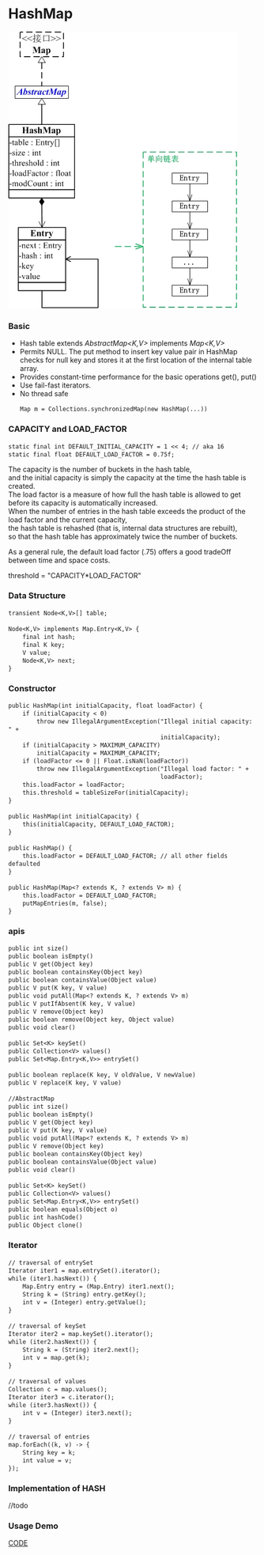 # HashMap

![HashMap](../../../../imgs/hashmap.jpg)


### Basic

* Hash table extends *AbstractMap<K,V>* implements *Map<K,V>*
* Permits NULL.
    The put method to insert key value pair in HashMap checks for null key and stores it at the first location of the internal table array. 
* Provides constant-time performance for the basic operations get(), put()
* Use fail-fast iterators.
* No thread safe
    ```
    Map m = Collections.synchronizedMap(new HashMap(...))
    ```


### CAPACITY and LOAD_FACTOR

```
static final int DEFAULT_INITIAL_CAPACITY = 1 << 4; // aka 16
static final float DEFAULT_LOAD_FACTOR = 0.75f;
```

The capacity is the number of buckets in the hash table, <br>
and the initial capacity is simply the capacity at the time the hash table is created.  <br>
The load factor is a measure of how full the hash table is allowed to get before its capacity is automatically increased.  <br>
When the number of entries in the hash table exceeds the product of the load factor and the current capacity, <br>
the hash table is rehashed (that is, internal data structures are rebuilt), <br>
so that the hash table has approximately twice the number of buckets.<br>

As a general rule, the default load factor (.75) offers a good tradeOff between time and space costs. 

threshold = "CAPACITY*LOAD_FACTOR"

### Data Structure
```
transient Node<K,V>[] table;

Node<K,V> implements Map.Entry<K,V> {
    final int hash;
    final K key;
    V value;
    Node<K,V> next;
}
```


### Constructor

```
public HashMap(int initialCapacity, float loadFactor) {
    if (initialCapacity < 0)
        throw new IllegalArgumentException("Illegal initial capacity: " +
                                           initialCapacity);
    if (initialCapacity > MAXIMUM_CAPACITY)
        initialCapacity = MAXIMUM_CAPACITY;
    if (loadFactor <= 0 || Float.isNaN(loadFactor))
        throw new IllegalArgumentException("Illegal load factor: " +
                                           loadFactor);
    this.loadFactor = loadFactor;
    this.threshold = tableSizeFor(initialCapacity);
}

public HashMap(int initialCapacity) {
    this(initialCapacity, DEFAULT_LOAD_FACTOR);
}

public HashMap() {
    this.loadFactor = DEFAULT_LOAD_FACTOR; // all other fields defaulted
}

public HashMap(Map<? extends K, ? extends V> m) {
    this.loadFactor = DEFAULT_LOAD_FACTOR;
    putMapEntries(m, false);
}
```


### apis

```
public int size()
public boolean isEmpty()
public V get(Object key)
public boolean containsKey(Object key)
public boolean containsValue(Object value) 
public V put(K key, V value)
public void putAll(Map<? extends K, ? extends V> m)
public V putIfAbsent(K key, V value)
public V remove(Object key) 
public boolean remove(Object key, Object value)
public void clear()

public Set<K> keySet()
public Collection<V> values()
public Set<Map.Entry<K,V>> entrySet()

public boolean replace(K key, V oldValue, V newValue) 
public V replace(K key, V value)

//AbstractMap
public int size()
public boolean isEmpty()
public V get(Object key)
public V put(K key, V value)
public void putAll(Map<? extends K, ? extends V> m)
public V remove(Object key) 
public boolean containsKey(Object key)
public boolean containsValue(Object value) 
public void clear()

public Set<K> keySet()
public Collection<V> values()
public Set<Map.Entry<K,V>> entrySet()
public boolean equals(Object o) 
public int hashCode()
public Object clone() 
```


### Iterator

```
// traversal of entrySet
Iterator iter1 = map.entrySet().iterator();
while (iter1.hasNext()) {
    Map.Entry entry = (Map.Entry) iter1.next();
    String k = (String) entry.getKey();
    int v = (Integer) entry.getValue();
}

// traversal of keySet
Iterator iter2 = map.keySet().iterator();
while (iter2.hasNext()) {
    String k = (String) iter2.next();
    int v = map.get(k);
}

// traversal of values
Collection c = map.values();
Iterator iter3 = c.iterator();
while (iter3.hasNext()) {
    int v = (Integer) iter3.next();
}

// traversal of entries
map.forEach((k, v) -> {
    String key = k;
    int value = v;
});
```


### Implementation of HASH

//todo


### Usage Demo

[CODE]()
